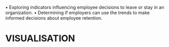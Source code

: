 •	Exploring indicators influencing employee decisions to leave or stay in an organization.
•	Determining if employers can use the trends to make informed decisions about employee retention.

# VISUALISATION
